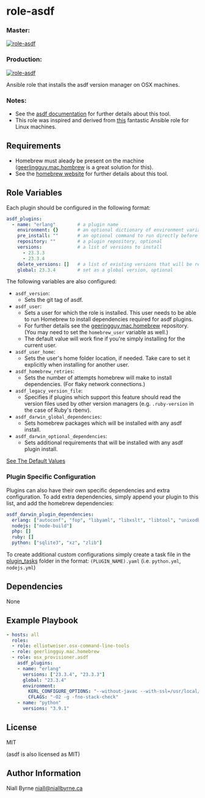 # role-asdf

### Master:
[![role-asdf](https://github.com/osx-provisioner/role-asdf/actions/workflows/push.yml/badge.svg?branch=master)](https://github.com/osx-provisioner/role-asdf/actions/workflows/push.yml)

### Production:
[![role-asdf](https://github.com/osx-provisioner/role-asdf/actions/workflows/push.yml/badge.svg?branch=production)](https://github.com/osx-provisioner/role-asdf/actions/workflows/push.yml)

Ansible role that installs the asdf version manager on OSX machines.

### Notes:
- See the [asdf documentation](https://asdf-vm.com/) for further details about this tool.
- This role was inspired and derived from [this](https://github.com/cimon-io/ansible-role-asdf) fantastic Ansible role for Linux machines.

Requirements
------------

- Homebrew must aleady be present on the machine ([geerlingguy.mac.hombrew](https://github.com/geerlingguy/ansible-collection-mac) is a great solution for this).
- See the [homebrew website](https://brew.sh/) for further details about this tool.

Role Variables
--------------

Each plugin should be configured in the following format:

```yaml
asdf_plugins:
  - name: "erlang"        # a plugin name
    environment: {}       # an optional dictionary of environment variables for build configuration
    pre_install: ""       # an optional command to run directly before the installation (i.e. select a Python Interpreter for compilation)
    repository: ""        # a plugin repository, optional
    versions:             # a list of versions to install
      - 23.3.3
      - 23.3.4
    delete_versions: []   # a list of existing versions that will be removed
    global: 23.3.4        # set as a global version, optional
```

The following variables are also configured:
- `asdf_version`:
  - Sets the git tag of asdf.
- `asdf_user`:
    - Sets a user for which the role is installed.  This user needs to be able to run Homebrew to install dependencies required for asdf plugins.
    - For further details see the [geeringguy.mac.homebrew](https://github.com/geerlingguy/ansible-collection-mac) repository. (You may need to set the `homebrew_user` variable as well.)
    - The default value will work fine if you're simply installing for the current user.
- `asdf_user_home`:
    - Sets the user's home folder location, if needed.  Take care to set it explicitly when installing for another user.
- `asdf_homebrew_retries`:
    - Sets the number of attempts homebrew will make to install dependencies. (For flaky network connections.)
- `asdf_legacy_version_file`:
    - Specifies if plugins which support this feature should read the version files used by other version managers (e.g. `.ruby-version` in the case of Ruby's rbenv).
- `asdf_darwin_global_dependencies`:
    - Sets homebrew packages which will be installed with any asdf install.
- `asdf_darwin_optional_dependencies`:
    - Sets additional requirements that will be installed with any asdf plugin install.

[See The Default Values](defaults/main.yml)

### Plugin Specific Configuration

Plugins can also have their own specific dependencies and extra configuration.
To add extra dependencies, simply append your plugin to this list, and add the homebrew dependencies:

```yaml
asdf_darwin_plugin_dependencies:
  erlang: ["autoconf", "fop", "libyaml", "libxslt", "libtool", "unixodbc", "wxmac"]
  nodejs: ["node-build"]
  php: []
  ruby: []
  python: ["sqlite3", "xz", "zlib"]
```

To create additional custom configurations simply create a task file in the [plugin_tasks](./tasks/plugins_darwin/plugin_tasks) folder in the format: `(PLUGIN_NAME).yaml`
(i.e. `python.yml`, `nodejs.yml`)

Dependencies
------------

None

Example Playbook
----------------

```yaml
- hosts: all
  roles:
  - role: elliotweiser.osx-command-line-tools
  - role: geerlingguy.mac.homebrew
  - role: osx_provisioner.asdf
    asdf_plugins:
    - name: "erlang"
      versions: ["23.3.4", "23.3.3"]
      global: "23.3.4"
      environment:
        KERL_CONFIGURE_OPTIONS: "--without-javac --with-ssl=/usr/local/opt/openssl@1.1 --disable-hipe"
        CFLAGS: "-O2 -g -fno-stack-check"
    - name: "python"
      versions: "3.9.1"
```

License
-------

MIT

(asdf is also licensed as MIT)

Author Information
------------------

Niall Byrne <niall@niallbyrne.ca>
